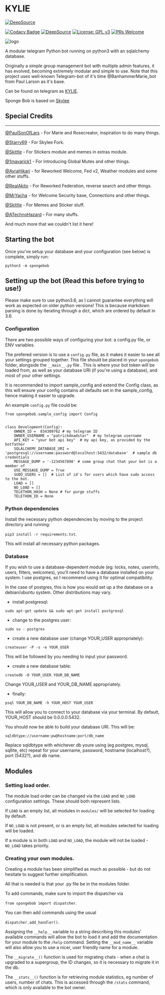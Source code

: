 # KYLIE

[![DeepSource](https://static.deepsource.io/deepsource-badge-light.svg)](https://deepsource.io/gh/PatrickDeadStar/MissKylieBot/?ref=repository-badge)

[![Codacy Badge](https://api.codacy.com/project/badge/Grade/f6f68501ebd2481f995b8f2240048767)](https://app.codacy.com/manual/PatrickDeadStar/MissKylieBot?utm_source=github.com&utm_medium=referral&utm_content=PatrickDeadStar/MissKylieBot&utm_campaign=Badge_Grade_Dashboard)
[![DeepSource](https://deepsource.io/gh/PatrickDeadStar/MissKylieBot.svg/?label=resolved+issues&show_trend=true)](https://deepsource.io/gh/PatrickDeadStar/MissKylieBot/?ref=repository-badge)
[![License: GPL v3](https://img.shields.io/badge/License-GPLv3-blue.svg)](https://www.gnu.org/licenses/gpl-3.0)
[![PRs Welcome](https://img.shields.io/badge/PRs-welcome-brightgreen.svg?style=flat-square)](http://makeapullrequest.com)

![logo](https://telegra.ph/file/ac598dadaa092c64821df.jpg)

A modular telegram Python bot running on python3 with an sqlalchemy database.

Originally a simple group management bot with multiple admin features, it has evolved, becoming extremely modular and 
simple to use. Note that this project uses well-known Telegram-bot of it's time @BanhammerMarie_bot from Paul Larson as it's base.

Can be found on telegram as [KYLIE](https://t.me/MissKylieBot).

Sponge Bob is based on [Skylee](https://github.com/starry69/skyleebot)

## Special Credits
------------------

[@PaulSonOfLars](https://github.com/PaulSonOfLars) - For Marie and Rosecreator, inspiration to do many things.

[@Starry69](https://github.com/starry69) - For Skylee Fork.

[@Skittle](https://github.com/Skittle) - For Stickers module and memes in extras module.

[@1mavarick1](https://github.com/1maverick1) - For Introducing Global Mutes and other things.

[@AyraHikari](https://github.com/AyraHikari) - for Reworked Welcome, Fed v2, Weather modules and some other stuffs.

[@RealAkito](https://github.com/RealAkito) - For Reworked Federation, reverse search and other things.

[@MrYacha](https://github.com/MrYacha) - for Welcome Security base, Connections and other things.

[@Skittle](https://github.com/Skittle) - For Memes and Sticker stuff.

[@ATechnoHazard](https://github.com/ATechnoHazard) - For many stuffs.

And much more that we couldn't list it here!

## Starting the bot

Once you've setup your database and your configuration (see below) is complete, simply run:

`python3 -m spongebob`


## Setting up the bot (Read this before trying to use!)

Please make sure to use python3.6, as I cannot guarantee everything will work as expected on older python versions!
This is because markdown parsing is done by iterating through a dict, which are ordered by default in 3.6.

### Configuration

There are two possible ways of configuring your bot: a config.py file, or ENV variables.

The prefered version is to use a `config.py` file, as it makes it easier to see all your settings grouped together.
This file should be placed in your `spongebob` folder, alongside the `__main__.py` file . 
This is where your bot token will be loaded from, as well as your database URI (if you're using a database), and most of 
your other settings.

It is recommended to import sample_config and extend the Config class, as this will ensure your config contains all 
defaults set in the sample_config, hence making it easier to upgrade.

An example `config.py` file could be:
```
from spongebob.sample_config import Config


class Development(Config):
    OWNER_ID =  834309762 # my telegram ID
    OWNER_USERNAME = "patrickdeadstar"  # my telegram username
    API_KEY = "your bot api key"  # my api key, as provided by the botfather
    SQLALCHEMY_DATABASE_URI = 'postgresql://username:password@localhost:5432/database'  # sample db credentials
    MESSAGE_DUMP = '-1234567890' # some group chat that your bot is a member of
    USE_MESSAGE_DUMP = True
    SUDO_USERS = []  # List of id's for users which have sudo access to the bot.
    LOAD = []
    NO_LOAD = []
    TELETHON_HASH = None # for purge stuffs
    TELETHON_ID = None
```

### Python dependencies

Install the necessary python dependencies by moving to the project directory and running:

`pip3 install -r requirements.txt`.

This will install all necessary python packages.

### Database

If you wish to use a database-dependent module (eg: locks, notes, userinfo, users, filters, welcomes),
you'll need to have a database installed on your system. I use postgres, so I recommend using it for optimal compatibility.

In the case of postgres, this is how you would set up a the database on a debian/ubuntu system. Other distributions may vary.

- install postgresql:

`sudo apt-get update && sudo apt-get install postgresql`

- change to the postgres user:

`sudo su - postgres`

- create a new database user (change YOUR_USER appropriately):

`createuser -P -s -e YOUR_USER`

This will be followed by you needing to input your password.

- create a new database table:

`createdb -O YOUR_USER YOUR_DB_NAME`

Change YOUR_USER and YOUR_DB_NAME appropriately.

- finally:

`psql YOUR_DB_NAME -h YOUR_HOST YOUR_USER`

This will allow you to connect to your database via your terminal.
By default, YOUR_HOST should be 0.0.0.0:5432.

You should now be able to build your database URI. This will be:

`sqldbtype://username:pw@hostname:port/db_name`

Replace sqldbtype with whichever db youre using (eg postgres, mysql, sqllite, etc)
repeat for your username, password, hostname (localhost?), port (5432?), and db name.

## Modules
### Setting load order.

The module load order can be changed via the `LOAD` and `NO_LOAD` configuration settings.
These should both represent lists.

If `LOAD` is an empty list, all modules in `modules/` will be selected for loading by default.

If `NO_LOAD` is not present, or is an empty list, all modules selected for loading will be loaded.

If a module is in both `LOAD` and `NO_LOAD`, the module will not be loaded - `NO_LOAD` takes priority.

### Creating your own modules.

Creating a module has been simplified as much as possible - but do not hesitate to suggest further simplification.

All that is needed is that your .py file be in the modules folder.

To add commands, make sure to import the dispatcher via

`from spongebob import dispatcher`.

You can then add commands using the usual

`dispatcher.add_handler()`.

Assigning the `__help__` variable to a string describing this modules' available
commands will allow the bot to load it and add the documentation for
your module to the `/help` command. Setting the `__mod_name__` variable will also allow you to use a nicer, user
friendly name for a module.

The `__migrate__()` function is used for migrating chats - when a chat is upgraded to a supergroup, the ID changes, so 
it is necessary to migrate it in the db.

The `__stats__()` function is for retrieving module statistics, eg number of users, number of chats. This is accessed 
through the `/stats` command, which is only available to the bot owner.

